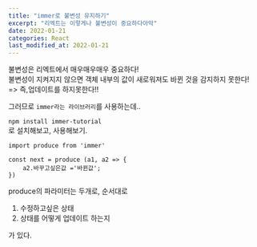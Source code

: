 ```yaml
---
title: "immer로 불변성 유지하기"
excerpt: "리엑트는 이렇게나 불변성이 중요하다아악"
date: 2022-01-21
categories: React
last_modified_at: 2022-01-21
---
```


불변성은 리엑트에서 매우매우매우 중요하다!  
불변성이 지켜지지 않으면 객체 내부의 값이 새로워져도 바뀐 것을 감지하지 못한다!  
=> 즉,업데이트를 하지못한다!!

그러므로 `immer라는 라이브러리`를 사용하는데..

`npm install immer-tutorial`  
로 설치해보고, 사용해보기.

```
import produce from 'immer'

const next = produce (a1, a2 => {
    a2.바꾸고싶은값 ='바뀐값';
})
```

produce의 파라미터는 두개로, 순서대로

1. 수정하고싶은 상태
2. 상태를 어떻게 업데이트 하는지

가 있다.
